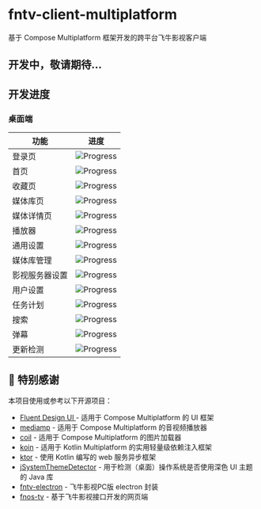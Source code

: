 # fntv-client-multiplatform

基于 Compose Multiplatform 框架开发的跨平台飞牛影视客户端

## 开发中，敬请期待...

## 开发进度

### 桌面端

| 功能           | 进度                                      |
| -------------- | ----------------------------------------- |
| 登录页         | ![Progress](https://progress-bar.xyz/60/) |
| 首页           | ![Progress](https://progress-bar.xyz/90/) |
| 收藏页         | ![Progress](https://progress-bar.xyz/0/)  |
| 媒体库页       | ![Progress](https://progress-bar.xyz/90/) |
| 媒体详情页     | ![Progress](https://progress-bar.xyz/0/)  |
| 播放器         | ![Progress](https://progress-bar.xyz/60/) |
| 通用设置       | ![Progress](https://progress-bar.xyz/0/)  |
| 媒体库管理     | ![Progress](https://progress-bar.xyz/0/)  |
| 影视服务器设置 | ![Progress](https://progress-bar.xyz/0/)  |
| 用户设置       | ![Progress](https://progress-bar.xyz/0/)  |
| 任务计划       | ![Progress](https://progress-bar.xyz/0/)  |
| 搜索           | ![Progress](https://progress-bar.xyz/0/)  |
| 弹幕           | ![Progress](https://progress-bar.xyz/0/)  |
| 更新检测       | ![Progress](https://progress-bar.xyz/0/)  |

## 🙏 特别感谢

本项目使用或参考以下开源项目：

- [Fluent Design UI ](https://github.com/compose-fluent/compose-fluent-ui) - 适用于 Compose Multiplatform 的 UI 框架
- [mediamp](https://github.com/open-ani/mediamp) -  适用于 Compose Multiplatform 的音视频播放器
- [coil](https://github.com/coil-kt/coil) - 适用于 Compose Multiplatform 的图片加载器
- [koin](https://github.com/InsertKoinIO/koin) - 适用于 Kotlin Multiplatform 的实用轻量级依赖注入框架
- [ktor](https://github.com/ktorio/ktor) - 使用 Kotlin 编写的 web 服务异步框架
- [jSystemThemeDetector](https://github.com/Dansoftowner/jSystemThemeDetector) - 用于检测（桌面）操作系统是否使用深色 UI 主题的 Java 库
- [fntv-electron](https://github.com/QiaoKes/fntv-electron) - 飞牛影视PC版 electron 封装
- [fnos-tv](https://github.com/thshu/fnos-tv) - 基于飞牛影视接口开发的网页端

